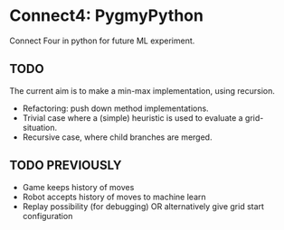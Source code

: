 # Connect4: PygmyPython
Connect Four in python for future ML experiment.

## TODO
The current aim is to make a min-max implementation, using recursion.
* Refactoring: push down method implementations.
* Trivial case where a (simple) heuristic is used to evaluate a grid-situation.
* Recursive case, where child branches are merged.


## TODO PREVIOUSLY
* Game keeps history of moves
* Robot accepts history of moves to machine learn
* Replay possibility (for debugging) OR alternatively give grid start configuration

